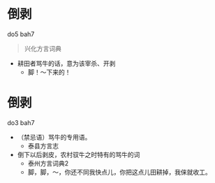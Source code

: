 # 倒剥
do5 bah7
> 兴化方言词典
- 耕田者骂牛的话，意为该宰杀、开剥
  - 脚！～下来的！

# 倒剥
do3 bah7
+ （禁忌语）骂牛的专用语。
  * 泰县方言志
+ 倒下以后剥皮，农村驭牛之时特有的骂牛的词
  * 泰州方言词典2
  - 脚，脚，～，你还不同我快点儿，你把这点儿田耕掉，我俫就收工。
